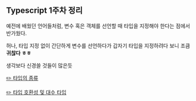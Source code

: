 ## Typescript 1주차 정리

예전에 배웠던 언어들처럼, 변수 혹은 객체를 선언할 때 타입을 지정해야 한다는 점에서 반가웠다.

허나, 타입 지정 없이 간단하게 변수를 선언하다가 갑자기 타입을 지정하려다 보니 조큼 **귀찮다 ㅎㅎ**

생각보다 신경쓸 것들이 많은듯

<a href="./study-note/chapter2.md"> ✏️ 타입의 종류 </a>

<a href="./study-note/chapter3.md"> ✏️ 타입 호환성 및 대수 타입 </a>
